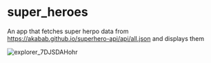 # super_heroes

An app that fetches super herpo data from https://akabab.github.io/superhero-api/api/all.json and displays them

![explorer_7DJSDAHohr](https://github.com/mustapha-amin/super_heroes/assets/70119794/0f828817-11af-4e9a-a260-a94f2b275c39)
